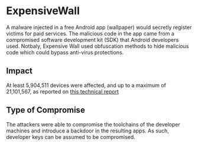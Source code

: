 # ExpensiveWall

A malware injected in a free Android app (wallpaper) would secretly register
victims for paid services. The malicious code in the app  came from a
compromised software development kit (SDK) that Android developers used.
Notbaly, Expensive Wall used obfuscation methods to hide malicious code which
could bypass anti-virus protections.

## Impact

At least 5,904,511 devices were affected, and up to a maximum of 21,101,567, as
reported on [this technical
report](https://research.checkpoint.com/expensivewall-dangerous-packed-malware-google-play-will-hit-wallet/)

## Type of Compromise

The attackers were able to compromise the toolchains of the developer machines
and introduce a backdoor in the resulting apps. As such, developer keys can be
assumed to be compromised.
